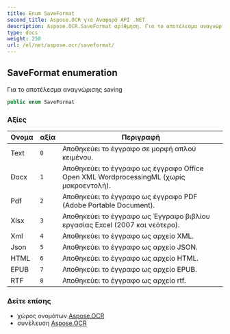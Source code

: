 ```yaml
---
title: Enum SaveFormat
second_title: Aspose.OCR για Αναφορά API .NET
description: Aspose.OCR.SaveFormat αρίθμηση. Για το αποτέλεσμα αναγνώρισης saving
type: docs
weight: 250
url: /el/net/aspose.ocr/saveformat/
---
```

## SaveFormat enumeration

Για το αποτέλεσμα αναγνώρισης saving

```csharp
public enum SaveFormat
```

### Αξίες

| Ονομα | αξία | Περιγραφή |
| --- | --- | --- |
| Text | `0` | Αποθηκεύει το έγγραφο σε μορφή απλού κειμένου. |
| Docx | `1` | Αποθηκεύει το έγγραφο ως έγγραφο Office Open XML WordprocessingML (χωρίς μακροεντολή). |
| Pdf | `2` | Αποθηκεύει το έγγραφο ως έγγραφο PDF (Adobe Portable Document). |
| Xlsx | `3` | Αποθηκεύει το έγγραφο ως Έγγραφο βιβλίου εργασίας Excel (2007 και νεότερο). |
| Xml | `4` | Αποθηκεύει το έγγραφο ως αρχείο XML. |
| Json | `5` | Αποθηκεύει το έγγραφο ως αρχείο JSON. |
| HTML | `6` | Αποθηκεύει το έγγραφο ως αρχείο HTML. |
| EPUB | `7` | Αποθηκεύει το έγγραφο ως αρχείο EPUB. |
| RTF | `8` | Αποθηκεύει το έγγραφο ως αρχείο rtf. |

### Δείτε επίσης

* χώρος ονομάτων [Aspose.OCR](../../aspose.ocr/)
* συνέλευση [Aspose.OCR](../../)


